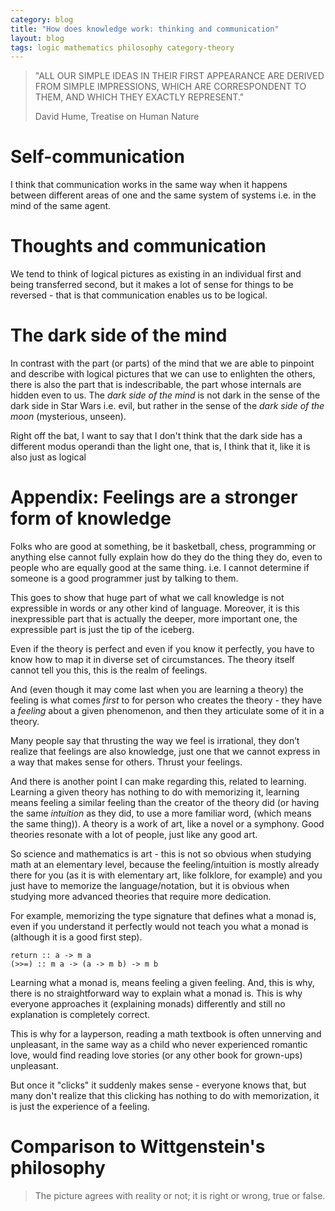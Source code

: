 ```yaml
---
category: blog
title: "How does knowledge work: thinking and communication" 
layout: blog
tags: logic mathematics philosophy category-theory
---
```


> "ALL OUR SIMPLE IDEAS IN THEIR FIRST APPEARANCE ARE DERIVED FROM SIMPLE IMPRESSIONS, WHICH ARE CORRESPONDENT TO THEM, AND WHICH THEY EXACTLY REPRESENT." 
>
> David Hume, Treatise on Human Nature

Self-communication
===

I think that communication works in the same way when it happens between different areas of one and the same system of systems i.e. in the mind of the same agent. 


Thoughts and communication
===

We tend to think of logical pictures as existing in an individual first and being transferred second, but it makes a lot of sense for things to be reversed - that is that communication enables us to be logical.


The dark side of the mind
===

In contrast with the part (or parts) of the mind that we are able to pinpoint and describe with logical pictures that we can use to enlighten the others, there is also the part that is indescribable, the part whose internals are hidden even to us. The *dark side of the mind* is not dark in the sense of the dark side in Star Wars i.e. evil, but rather in the sense of the *dark side of the moon* (mysterious, unseen).

Right off the bat, I want to say that I don't think that the dark side has a different modus operandi than the light one, that is, I think that it, like it is also just as logical 

Appendix: Feelings are a stronger form of knowledge
===

Folks who are good at something, be it basketball, chess, programming or anything else cannot fully explain how do they do the thing they do, even to people who are equally good at the same thing. i.e. I cannot determine if someone is a good programmer just by talking to them.

This goes to show that huge part of what we call knowledge is not expressible in words or any other kind of language. Moreover, it is this inexpressible part that is actually the deeper, more important one, the expressible part is just the tip of the iceberg.

Even if the theory is perfect and even if you know it perfectly, you have to know how to map it in diverse set of circumstances. The theory itself cannot tell you this, this is the realm of feelings.

And (even though it may come last when you are learning a theory) the feeling is what comes *first* to for person who creates the theory - they have a *feeling* about a given phenomenon, and then they articulate some of it in a theory. 

Many people say that thrusting the way we feel is irrational, they don’t realize that feelings are also knowledge, just one that we cannot express in a way that makes sense for others. Thrust your feelings.

And there is another point I can make regarding this, related to learning. Learning a given theory has nothing to do with memorizing it, learning means feeling a similar feeling than the creator of the theory did (or having the same *intuition* as they did, to use a more familiar word, (which means the same thing)). A theory is a work of art, like a novel or a symphony. Good theories resonate with a lot of people, just like any good art.

So science and mathematics  is art - this is not so obvious when studying math at an elementary level, because the feeling/intuition is mostly already there for you (as it is with elementary art, like folklore, for example) and you just have to memorize the language/notation, but it is obvious when studying more advanced theories that require more dedication.

For example, memorizing the type signature that defines what a monad  is, even if you understand it perfectly would not teach you what a monad is (although it is a good first step).

```
return :: a -> m a
(>>=) :: m a -> (a -> m b) -> m b
```

Learning what a monad is, means feeling a given feeling. And, this is why, there is no straightforward way to explain what a monad is. This is why everyone approaches it (explaining monads) differently and still no explanation is completely correct.

This is why for a layperson, reading a math textbook is often unnerving and unpleasant, in the same way as a child who never experienced romantic love, would find reading love stories (or any other book for grown-ups) unpleasant. 

But once it "clicks" it suddenly makes sense - everyone knows that, but many don't realize that this clicking has nothing to do with memorization, it is just the experience of a feeling.

Comparison to Wittgenstein's philosophy
===

> The picture agrees with reality or not; it is right or wrong, true or false.

